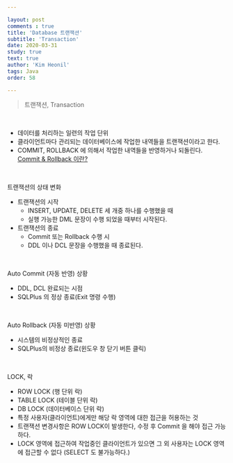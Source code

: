 ```yaml
---

layout: post
comments : true
title: 'Database 트랜잭션'
subtitle: 'Transaction'
date: 2020-03-31
study: true
text: true
author: 'Kim Heonil'
tags: Java
order: 58

---
```


> 트랜잭션, Transaction

<br>

- 데이터를 처리하는 일련의 작업 단위
- 클라이언트마다 관리되는 데이터베이스에 작업한 내역들을 트랜잭션이라고 한다.
- COMMIT, ROLLBACK 에 의해서 작업한 내역들을 반영하거나 되돌린다. [Commit & Rollback 이란?](https://iamheonil.github.io/study/sql_transaction/)

<br>

트랜잭션의 상태 변화

- 트랜잭션의 시작
  - INSERT, UPDATE, DELETE 세 개중 하나를 수행했을 때
  - 실행 가능한 DML 문장이 수행 되었을 때부터 시작된다.
- 트랜잭션의 종료
  - Commit 또는 Rollback 수행 시
  - DDL 이나 DCL 문장을 수행했을 때 종료된다.

<br>

Auto Commit (자동 반영) 상황

- DDL, DCL 완료되는 시점
- SQLPlus 의 정상 종료(Exit 명령 수행)

<br>

Auto Rollback (자동 미반영) 상황

- 시스템의 비정상적인 종료
- SQLPlus의 비정상 종료(윈도우 창 닫기 버튼 클릭)

<br>

LOCK, 락

- ROW LOCK (행 단위 락)
- TABLE LOCK (테이블 단위 락)
- DB LOCK (데이터베이스 단위 락)
- 특정 사용자(클라이언트)에게만 해당 락 영역에 대한 접근을 허용하는 것
- 트랜잭션 변경사항은 ROW LOCK이 발생한다, 수정 후 Commit 을 해야 접근 가능하다.
- LOCK 영역에 접근하여 작업중인 클라이언트가 있으면 그 외 사용자는 LOCK 영역에 접근할 수 없다 (SELECT 도 불가능하다.)

<br><br>